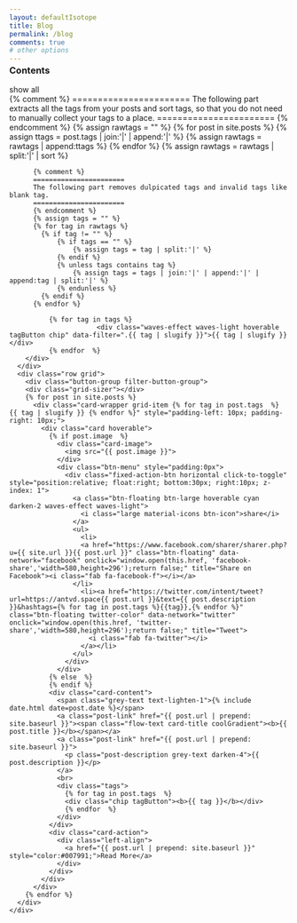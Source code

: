 ```yaml
---
layout: defaultIsotope
title: Blog
permalink: /blog
comments: true
# other options
---
```

  <div id="index-banner">
  <div class="section no-pad-bot">
    <div class="container">
      <div class="row">
        <div class="filter-button-group center" style="margin-top:-20px;">
          <h3>Contents</h3>
          <div class="waves-effect waves-light hoverable tagButton chip" data-filter="*">show all</div>
          {% comment %}
          =======================
          The following part extracts all the tags from your posts and sort tags, so that you do not need to manually collect your tags to a place.
          =======================
          {% endcomment %}
          {% assign rawtags = "" %}
          {% for post in site.posts %}
          	{% assign ttags = post.tags | join:'|' | append:'|' %}
          	{% assign rawtags = rawtags | append:ttags %}
          {% endfor %}
          {% assign rawtags = rawtags | split:'|' | sort %}

          {% comment %}
          =======================
          The following part removes dulpicated tags and invalid tags like blank tag.
          =======================
          {% endcomment %}
          {% assign tags = "" %}
          {% for tag in rawtags %}
          	{% if tag != "" %}
          		{% if tags == "" %}
          			{% assign tags = tag | split:'|' %}
          		{% endif %}
          		{% unless tags contains tag %}
          			{% assign tags = tags | join:'|' | append:'|' | append:tag | split:'|' %}
          		{% endunless %}
          	{% endif %}
          {% endfor %}

              {% for tag in tags %}
                          <div class="waves-effect waves-light hoverable tagButton chip" data-filter=".{{ tag | slugify }}">{{ tag | slugify }}</div>
              {% endfor  %}
        </div>
      </div>
      <div class="row grid">
        <div class="button-group filter-button-group">
        <div class="grid-sizer"></div>
        {% for post in site.posts %}
          <div class="card-wrapper grid-item {% for tag in post.tags  %} {{ tag | slugify }} {% endfor %}" style="padding-left: 10px; padding-right: 10px;">
            <div class="card hoverable">
              {% if post.image  %}
                <div class="card-image">
                  <img src="{{ post.image }}">
                </div>
                <div class="btn-menu" style="padding:0px">
                  <div class="fixed-action-btn horizontal click-to-toggle" style="position:relative; float:right; bottom:30px; right:10px; z-index: 1">
                    <a class="btn-floating btn-large hoverable cyan darken-2 waves-effect waves-light">
                      <i class="large material-icons btn-icon">share</i>
                    </a>
                    <ul>
                      <li>
                      <a href="https://www.facebook.com/sharer/sharer.php?u={{ site.url }}{{ post.url }}" class="btn-floating" data-network="facebook" onclick="window.open(this.href, 'facebook-share','width=580,height=296');return false;" title="Share on Facebook"><i class="fab fa-facebook-f"></i></a>
                    </li>
                      <li><a href="https://twitter.com/intent/tweet?url=https://antvd.space{{ post.url }}&text={{ post.description }}&hashtags={% for tag in post.tags %}{{tag}},{% endfor %}" class="btn-floating twitter-color" data-network="twitter" onclick="window.open(this.href, 'twitter-share','width=580,height=296');return false;" title="Tweet">
                        <i class="fab fa-twitter"></i>
                      </a></li>
                    </ul>
                  </div>
                </div>
              {% else  %}
              {% endif %}
              <div class="card-content">
                <span class="grey-text text-lighten-1">{% include date.html date=post.date %}</span>
                <a class="post-link" href="{{ post.url | prepend: site.baseurl }}"><span class="flow-text card-title coolGradient"><b>{{ post.title }}</b></span></a>
                <a class="post-link" href="{{ post.url | prepend: site.baseurl }}">
                  <p class="post-description grey-text darken-4">{{ post.description }}</p>
                </a>
                <br>
                <div class="tags">
                  {% for tag in post.tags  %}
                  <div class="chip tagButton"><b>{{ tag }}</b></div>
                  {% endfor  %}
                </div>
              </div>
              <div class="card-action">
                <div class="left-align">
                  <a href="{{ post.url | prepend: site.baseurl }}" style="color:#007991;">Read More</a>
                </div>
              </div>
            </div>
          </div>
        {% endfor %}
      </div>
    </div>
  </div>
